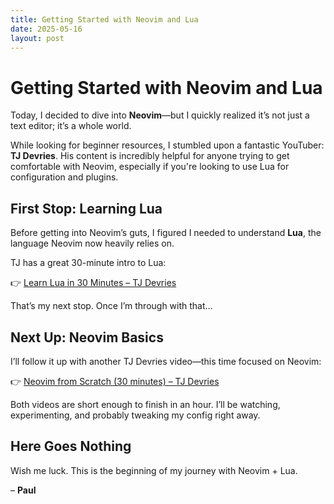 ```yaml
---
title: Getting Started with Neovim and Lua
date: 2025-05-16
layout: post
---
```


# Getting Started with Neovim and Lua

Today, I decided to dive into **Neovim**—but I quickly realized it’s not just a text editor; it’s a whole world.

While looking for beginner resources, I stumbled upon a fantastic YouTuber: **TJ Devries**. His content is incredibly helpful for anyone trying to get comfortable with Neovim, especially if you're looking to use Lua for configuration and plugins.

## First Stop: Learning Lua

Before getting into Neovim’s guts, I figured I needed to understand **Lua**, the language Neovim now heavily relies on.

TJ has a great 30-minute intro to Lua:

👉 [Learn Lua in 30 Minutes – TJ Devries](https://www.youtube.com/watch?v=CuWfgiwI73Q)

That’s my next stop. Once I’m through with that…

## Next Up: Neovim Basics

I’ll follow it up with another TJ Devries video—this time focused on Neovim:

👉 [Neovim from Scratch (30 minutes) – TJ Devries](https://www.youtube.com/watch?v=m8C0Cq9Uv9o)

Both videos are short enough to finish in an hour. I’ll be watching, experimenting, and probably tweaking my config right away.

## Here Goes Nothing

Wish me luck. This is the beginning of my journey with Neovim + Lua.

– **Paul**
